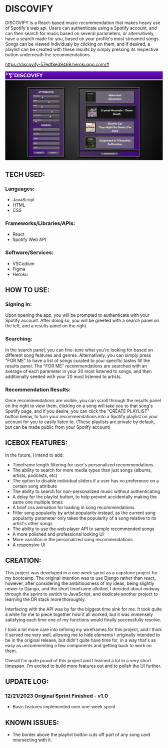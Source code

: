 # DISCOVIFY

DISCOVIFY is a React-based music recommendation that makes heavy use of Spotify's web api. Users can authenticate using a Spotify account, and can then search for music based on several parameters, or alternatively, have a search made for you, based on your profile's most streamed songs. Songs can be viewed individualy by clicking on them, and if desired, a playlist can be created with these results by simply pressing its respective button underneath the recommendations.

https://discovify-57edf8e39469.herokuapp.com/#

![Desktop Wireframe](./public/screenshots/discovify-screenshot-1.png)

## TECH USED:

### Languages:

- JavaScript
- HTML
- CSS

### Frameworks/Libraries/APIs:

- React
- Spotify Web API

### Software/Services:

- VSCodium
- Figma
- Heroku

## HOW TO USE:
### Signing In:
Upon opening the app, you will be prompted to authenticate with your Spotify account. After doing so, you will be greeted with a search panel on the left, and a results panel on the right.

### Searching:
In the search panel, you can fine-tune what you're looking for based on different song features and genres. Alternatively, you can simply press "FOR ME" to have a list of songs curated to your specific tastes fill the results panel. The "FOR ME" recommendations are searched with an average of each parameter in your 20 most listened to songs, and then additionally seeded with your 20 most listened to artists.

### Recommendation Results: 
Once recommendations are visible, you can scroll through the results panel on the right to view them, clicking on a song will take you to that song's Spotify page, and if you desire, you can click the "CREATE PLAYLIST" button below, to turn your recommendations into a Spotify playlist on your account for you to easily listen to. (These playlists are private by default, but can be made public from your Spotify account)

## ICEBOX FEATURES:

In the future, I intend to add:

- Timeframe length filtering for user's personalized recommendations
- The ability to search for more media types than just songs (albums, artists, podcasts, etc)
- The option to disable individual sliders if a user has no preference on a certain song attribute
- The ability to search for non-personalized music without authenticating
- A delay for the playlist button, to help prevent accidentally making the same one multiple times
- A brief css animation for loading in song recommendations
- Fitler song popularity by artist popularity instead, as the current song popularity parameter only takes the popularity of a song relative to its artist's other songs
- The ability to use the web player API to sample recommended songs
- A more polished and professional looking UI
- More variation in the personalized song recommendations
- A responsive UI

## CREATION:
This project was developed in a one week sprint as a capstone project for my bootcamp. The original intention was to use Django rather than react, however, after considering the ambitiousness of my ideas, being slightly newer to Django, and the short timeframe allotted, I decided about midway through the sprint to swtich to JavaScript, and dedicate another project to learning the DR stack more thoroughly. 

Interfacing with the API was by far the biggest time sink for me. It took quite a while for me to piece together how it all worked, but it was immensely satisfying each time one of my functions would finally successfully resolve.

I took a lot more care into refining my wireframes for this project, and I think it served me very well, allowing me to hide elements I originally intended to be in the original release, but didn't quite have time for, in a way that's as easy as uncommenting a few components and getting back to work on them.

Overall I'm quite proud of this project and I learned a lot in a very short timespan. I'm excited to build more features out and to polish the UI further.

## UPDATE LOG:

### 12/21/2023 Original Sprint Finished - v1.0
- Basic features implemented over one-week sprint

## KNOWN ISSUES:
- The border above the playlist button cuts off part of any song card intersecting with it.
